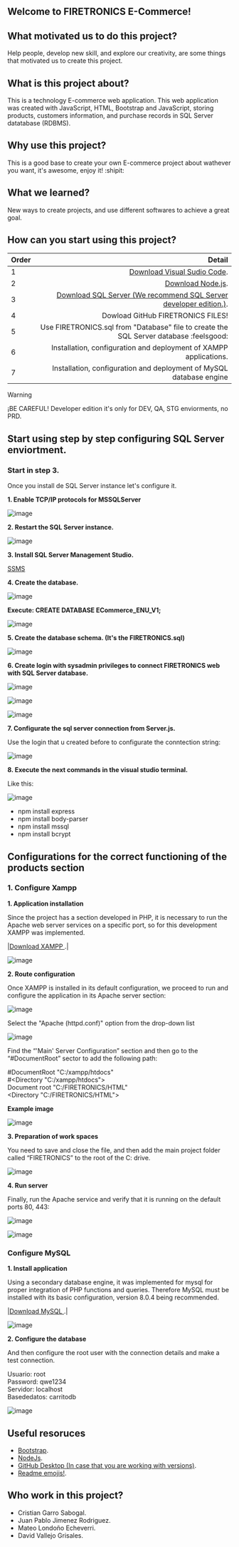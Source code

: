 ## Welcome to FIRETRONICS E-Commerce!

## What motivated us to do this project?

Help people, develop new skill, and explore our creativity, are some things that motivated us to create this project.

## What is this project about?

This is a technology E-commerce web application. This web application was created with JavaScript, HTML, Bootstrap and JavaScript, storing products, customers information, and purchase records in SQL Server datatabase (RDBMS).

## Why use this project?

This is a good base to create your own E-commerce project about wathever you want, it's awesome, enjoy it! :shipit:

## What we learned?

New ways to create projects, and use different softwares to achieve a great goal.

## How can you start using this project?
|Order|Detail|
|-----|-----:|
|1|[Download Visual Sudio Code](https://code.visualstudio.com/).|
|2|[Download Node.js](https://nodejs.org/en).|
|3|[Download SQL Server (We recommend SQL Server developer edition.)](https://go.microsoft.com/fwlink/p/?linkid=2215158&clcid=0x240a&culture=es-co&country=co).|
|4|Dowload GitHub FIRETRONICS FILES!|
|5|Use FIRETRONICS.sql from "Database" file to create the SQL Server database :feelsgood:|
|6|Installation, configuration and deployment of XAMPP applications.|
|7|Installation, configuration and deployment of MySQL database engine|

> [!WARNING]
> ¡BE CAREFUL! Developer edition it's only for DEV, QA, STG enviorments, no PRD.

## Start using step by step configuring SQL Server enviortment.

### Start in step 3.

Once you install de SQL Server instance let's configure it.

**1. Enable TCP/IP protocols for MSSQLServer**

![image](https://github.com/GarroDev/FIRETRONICS/assets/160985704/77ca341d-c3f2-4336-83da-130fab80e5ef)

**2. Restart the SQL Server instance.**

![image](https://github.com/GarroDev/FIRETRONICS/assets/160985704/252d04e5-64b3-4963-9215-48d90bc30c47)

**3. Install SQL Server Management Studio.**

[SSMS](https://aka.ms/ssmsfullsetup)

**4. Create the database.**

![image](https://github.com/GarroDev/FIRETRONICS/assets/160985704/99ec19ec-fa9a-4be3-b04f-ee58d1acceaa)

**Execute: CREATE DATABASE ECommerce_ENU_V1;**

![image](https://github.com/GarroDev/FIRETRONICS/assets/160985704/fc52112f-de38-448f-9dce-d7e2bdf30244)

**5. Create the database schema. (It's the FIRETRONICS.sql)**

![image](https://github.com/GarroDev/FIRETRONICS/assets/160985704/9bf22a34-1f65-449e-b459-699921923da8)

**6. Create login with sysadmin privileges to connect FIRETRONICS web with SQL Server database.**

![image](https://github.com/GarroDev/FIRETRONICS/assets/160985704/a5830f16-e95e-4a0b-9783-80e758fd6c7b)

![image](https://github.com/GarroDev/FIRETRONICS/assets/160985704/38499624-9142-48a0-a361-15fdf44c624a)

![image](https://github.com/GarroDev/FIRETRONICS/assets/160985704/ef7ef0b5-9025-4164-947f-c47b2ebf8285)

**7. Configurate the sql server connection from Server.js.**

Use the login that u created before to configurate the conntection string:

![image](https://github.com/GarroDev/FIRETRONICS/assets/160985704/25ce9540-ed61-47e6-b7e1-aa86e31af72f)

**8. Execute the next commands in the visual studio terminal.**

Like this:

![image](https://github.com/GarroDev/FIRETRONICS/assets/160985704/f8066e45-f1bf-4e18-8446-fbf1c3faa05e)

- npm install express
- npm install body-parser
- npm install mssql
- npm install bcrypt

## Configurations for the correct functioning of the products section


### 1. Configure Xampp

**1.	Application installation**

Since the project has a section developed in PHP, it is necessary to run the Apache web server services on a specific port, so for this development XAMPP was implemented.

|[Download XAMPP ](https://www.apachefriends.org/es/download.html).|

![image](https://github.com/GarroDev/FIRETRONICS/assets/163207670/115ed3f3-af85-4fe8-b7f5-0f46e7b846c1)


**2.	Route configuration**
   
Once XAMPP is installed in its default configuration, we proceed to run and configure the application in its Apache server section:

![image](https://github.com/GarroDev/FIRETRONICS/assets/163207670/929745f7-896c-4cf5-966d-0a62077ff4ec)

Select the "Apache (httpd.conf)" option from the drop-down list

![image](https://github.com/GarroDev/FIRETRONICS/assets/163207670/13e18270-546a-4f86-a58d-68bb022acce5)

Find the “'Main' Server Configuration” section and then go to the “#DocumentRoot” sector to add the following path:

#DocumentRoot "C:/xampp/htdocs"  
#<Directory "C:/xampp/htdocs">  
Document root "C:/FIRETRONICS/HTML"  
<Directory "C:/FIRETRONICS/HTML">  

**Example image**

![image](https://github.com/GarroDev/FIRETRONICS/assets/163207670/957d2a6c-d20a-4ec4-982d-438138cf1f17)


**3.	Preparation of work spaces**
   
You need to save and close the file, and then add the main project folder called “FIRETRONICS” to the root of the C: drive.

![image](https://github.com/GarroDev/FIRETRONICS/assets/163207670/11fffc0f-9316-466c-8d57-f1ee69ba7d91)

**4.	Run server**
   
Finally, run the Apache service and verify that it is running on the default ports 80, 443:

![image](https://github.com/GarroDev/FIRETRONICS/assets/163207670/f97ff393-ff50-4641-87f7-48e4c034e48b)  

![image](https://github.com/GarroDev/FIRETRONICS/assets/163207670/6a9ad9e2-2b0a-4bc2-b79a-dafd72e90610)

### Configure MySQL

**1.	Install application**
   
Using a secondary database engine, it was implemented for mysql for proper integration of PHP functions and queries. Therefore MySQL must be installed with its basic configuration, version 8.0.4 being recommended.

|[Download MySQL ](https://dev.mysql.com/downloads/mysql/).|

![image](https://github.com/GarroDev/FIRETRONICS/assets/163207670/1302b12b-4d0d-4d22-8489-7e93fad304e4)


**2.	Configure the database**

And then configure the root user with the connection details and make a test connection.

Usuario: root  
Password: qwe1234  
Servidor: localhost  
Basededatos: carritodb  

![image](https://github.com/GarroDev/FIRETRONICS/assets/163207670/94e583bc-9b84-4a9f-a30f-fea22309fcef)

## Useful resoruces

- [Bootstrap](https://getbootstrap.com/).
- [NodeJs](https://nodejs.org/en/learn/getting-started/introduction-to-nodejs).
- [GitHub Desktop (In case that you are working with versions)](https://desktop.github.com/).
- [Readme emojis!](https://gist.github.com/rxaviers/7360908).

## Who work in this project?

- Cristian Garro Sabogal.
- Juan Pablo Jimenez Rodriguez.
- Mateo Londoño Echeverri.
- David Vallejo Grisales.









